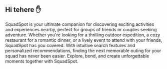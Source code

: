 ## Hi tehere ✋

SquadSpot is your ultimate companion for discovering exciting activities and experiences nearby, perfect for groups of friends or couples seeking adventure. Whether you're looking for a thrilling outdoor expedition, a cozy restaurant for a romantic dinner, or a lively event to attend with your friends, SquadSpot has you covered. With intuitive search features and personalized recommendations, finding the next memorable outing for your squad has never been easier. Explore, bond, and create unforgettable moments together with SquadSpot.
